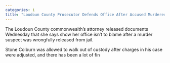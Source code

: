 ```yaml
---
categories: i
title: "Loudoun County Prosecutor Defends Office After Accused Murderer Released From Jail"
---
```


The Loudoun County commonwealth’s attorney released documents Wednesday that she says show her office isn’t to blame after a murder suspect was wrongfully released from jail.



Stone Colburn was allowed to walk out of custody after charges in his case were adjusted, and there has been a lot of fin